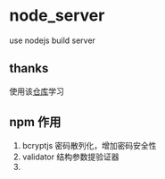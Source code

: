 # node_server

use nodejs build server

## thanks

使用该[仓库](https://github.com/hagopj13/node-express-boilerplate.git)学习


## npm 作用
1. bcryptjs 密码散列化，增加密码安全性
2. validator 结构参数提验证器
3. 